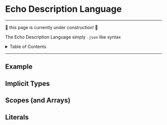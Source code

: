 # Echo Description Language

---

:construction: this page is currently under construction! :construction:

The Echo Description Language simply `.json` like syntax 

<!-- TABLE OF CONTENTS -->
<details>
  <summary>Table of Contents</summary>
  <ol>
    <li><a href="#example">Example</a></li>
    <li><a href="#implicit-types">Implicit Types</a></li>
    <li><a href="#scopes-and-arrays">Scopes (and Arrays)</a></li>
    <li><a href="#literals">Literals</a></li>
  </ol>
</details>

---

## Example

## Implicit Types

## Scopes (and Arrays)

## Literals
